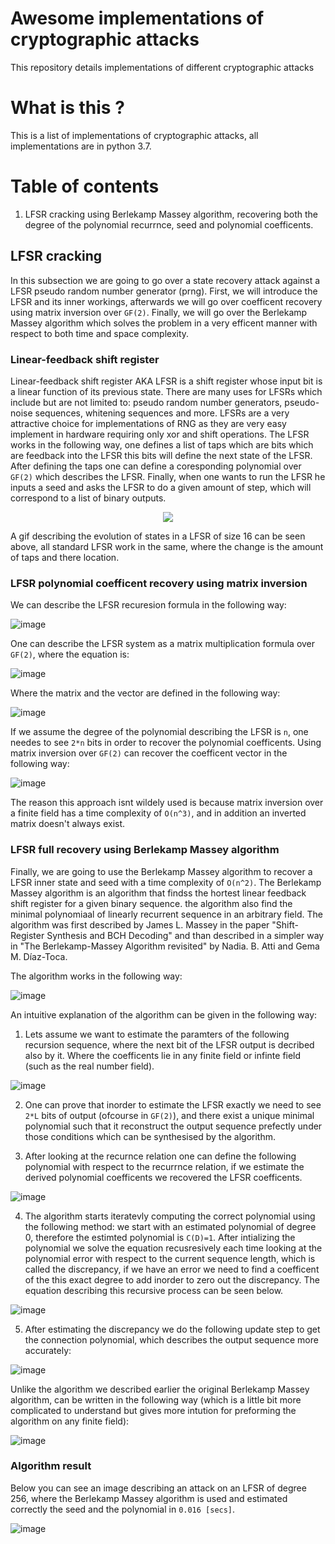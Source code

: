 # Awesome implementations of cryptographic attacks
This repository details implementations of different cryptographic attacks

# What is this ?

This is a list of implementations of cryptographic attacks, all implementations are in python 3.7.

# Table of contents

1. LFSR cracking using Berlekamp Massey algorithm, recovering both the degree of the polynomial recurrnce, seed and polynomial coefficents.

## LFSR cracking

In this subsection we are going to go over a state recovery attack against a LFSR pseudo random number generator (prng). First, we will introduce the LFSR and its inner workings, afterwards we will go over coefficent recovery using matrix inversion over `GF(2)`. Finally, we will go over the Berlekamp Massey algorithm which solves the problem in a very efficent manner with respect to both time and space complexity.

### Linear-feedback shift register

Linear-feedback shift register AKA LFSR is a shift register whose input bit is a linear function of its previous state. There are many uses for LFSRs which include but are not limited to: pseudo random number generators, pseudo-noise sequences, whitening sequences and more. LFSRs are a very attractive choice for implementations of RNG as they are very easy implement in hardware requiring only xor and shift operations.
The LFSR works in the following way, one defines a list of taps which are bits which are feedback into the LFSR this bits will define the next state of the LFSR. After defining the taps one can define a coresponding polynomial over `GF(2)` which describes the LFSR. Finally, when one wants to run the LFSR he inputs a seed and asks the LFSR to do a given amount of step, which will correspond to a list of binary outputs.

<figure>
<p align="center">
  <img src="https://upload.wikimedia.org/wikipedia/commons/9/99/Lfsr.gif" />
</p>
</figure>

A gif describing the evolution of states in a LFSR of size 16 can be seen above, all standard LFSR work in the same, where the change is the amount of taps and there location.

### LFSR polynomial coefficent recovery using matrix inversion

We can describe the LFSR recuresion formula in the following way:

![image](https://user-images.githubusercontent.com/60748408/141657818-b3b6c39f-d211-4d69-a0ab-b68acf312f53.png)

One can describe the LFSR system as a matrix multiplication formula over `GF(2)`, where the equation is:

![image](https://user-images.githubusercontent.com/60748408/141657879-6842e7c0-86bf-4084-b694-3769ddba6ac2.png)

Where the matrix and the vector are defined in the following way:

![image](https://user-images.githubusercontent.com/60748408/141657915-6bc3018a-2de1-42f7-b2f6-9112218093ac.png)

If we assume the degree of the polynomial describing the LFSR is `n`, one needes to see `2*n` bits in order to recover the polynomial coefficents. Using matrix inversion over `GF(2)` can recover the coefficent vector in the following way:

![image](https://user-images.githubusercontent.com/60748408/141657993-c93ad4a2-a67e-4643-9b7e-8eae60bc082b.png)

The reason this approach isnt wildely used is because matrix inversion over a finite field has a time complexity of `O(n^3)`, and in addition an inverted matrix doesn't always exist. 

### LFSR full recovery using Berlekamp Massey algorithm

Finally, we are going to use the Berlekamp Massey algorithm to recover a LFSR inner state and seed with a time complexity of `O(n^2)`. The Berlekamp Massey algorithm is an algorithm that findss the hortest linear feedback shift register for a given binary sequence. the algorithm also find the minimal polynomiaal of linearly recurrent sequence in an arbitrary field. The algorithm was first described by James L. Massey in the paper "Shift-Register Synthesis and BCH Decoding" and than described in a simpler way in "The Berlekamp-Massey Algorithm revisited" by Nadia. B. Atti and Gema M. Díaz-Toca.

The algorithm works in the following way:

![image](https://user-images.githubusercontent.com/60748408/141658295-8b37a448-5451-4d1d-ac08-85a67d27e0ff.png)

An intuitive explanation of the algorithm can be given in the following way:

1. Lets assume we want to estimate the paramters of the following recursion sequence, where the next bit of the LFSR output is decribed also by it. Where the coefficents lie in any finite field or infinte field (such as the real number field).

![image](https://user-images.githubusercontent.com/60748408/141685829-f3dc77d8-36a9-4a9b-bab4-6e05b6b9ef29.png)

2. One can prove that inorder to estimate the LFSR exactly we need to see `2*L` bits of output (ofcourse in `GF(2)`), and there exist a unique minimal polynomial such that it reconstruct the output sequence prefectly under those conditions which can be synthesised by the algorithm.

3. After looking at the recurnce relation one can define the following polynomial with respect to the recurrnce relation, if we estimate the derived polynomial coefficents we recovered the LFSR coefficents.

![image](https://user-images.githubusercontent.com/60748408/141685976-150228f7-4ce4-4cac-8dc4-ecc02a77ef06.png)

4. The algorithm starts iteratevly computing the correct polynomial using the following method: we start with an estimated polynomial of degree 0, therefore the estimted polynomial is `C(D)=1`. After intializing the polynomial we solve the equation recusresively each time looking at the polynomial error with respect to the current sequence length, which is called the discrepancy, if we have an error we need to find a coefficent of the this exact degree to add inorder to zero out the discrepancy. The equation describing this recursive process can be seen below.

![image](https://user-images.githubusercontent.com/60748408/141686103-5b9be420-118b-4b14-8b9c-11d24c3e2f90.png)

5. After estimating the discrepancy we do the following update step to get the connection polynomial, which describes the output sequence more accurately:

![image](https://user-images.githubusercontent.com/60748408/141686144-6a5bf13f-7400-473d-8303-690d5b0b24fa.png)

Unlike the algorithm we described earlier the original Berlekamp Massey algorithm, can be written in the following way (which is a little bit more complicated to understand but gives more intution for preforming the algorithm on any finite field):

![image](https://user-images.githubusercontent.com/60748408/141686210-2e90ad0f-2ac3-4263-83b8-e1b3e86cb64d.png)

### Algorithm result

Below you can see an image describing an attack on an LFSR of degree 256, where the Berlekamp Massey algorithm is used and estimated correctly the seed and the polynomial in `0.016 [secs]`.

![image](https://user-images.githubusercontent.com/60748408/141686258-bb617027-7090-4dc9-8db6-523a4967997e.png)









